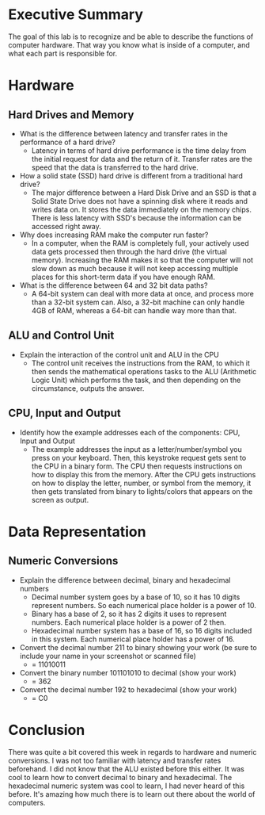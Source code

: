 
# Executive Summary
The goal of this lab is to recognize and be able to describe the functions of computer hardware. That way you know what is inside of a computer, and what each part is responsible for.

# Hardware
## Hard Drives and Memory
* What is the difference between latency and transfer rates in the performance of a hard drive?
    * Latency in terms of hard drive performance is the time delay from the initial request for data and the return of it. Transfer rates are the speed that the data is transferred to the hard drive.
* How a solid state (SSD) hard drive is different from a traditional hard drive?
    * The major difference between a Hard Disk Drive and an SSD is that a Solid State Drive does not have a spinning disk where it reads and writes data on. It stores the data immediately on the memory chips. There is less latency with SSD's because the information can be accessed right away.
* Why does increasing RAM make the computer run faster?
    * In a computer, when the RAM is completely full, your actively used data gets processed then through the hard drive (the virtual memory). Increasing the RAM makes it so that the computer will not slow down as much because it will not keep accessing multiple places for this short-term data if you have enough RAM.
* What is the difference between 64 and 32 bit data paths?
    * A 64-bit system can deal with more data at once, and process more than a 32-bit system can. Also, a 32-bit machine can only handle 4GB of RAM, whereas a 64-bit can handle way more than that.

## ALU and Control Unit
* Explain the interaction of the control unit and ALU in the CPU
   * The control unit receives the instructions from the RAM, to which it then sends the mathematical operations tasks to the ALU (Arithmetic Logic Unit) which performs the task, and then depending on the circumstance, outputs the answer.

## CPU, Input and Output
* Identify how the example addresses each of the components: CPU, Input and Output
   * The example addresses the input as a letter/number/symbol you press on your keyboard. Then, this keystroke request gets sent to the CPU in a binary form. The CPU then requests instructions on how to display this from the memory. After the CPU gets instructions on how to display the letter, number, or symbol from the memory, it then gets translated from binary to lights/colors that appears on the screen as output.

# Data Representation

## Numeric Conversions
* Explain the difference between decimal, binary and hexadecimal numbers
   * Decimal number system goes by a base of 10, so it has 10 digits represent numbers. So each numerical place holder is a power of 10. 
   * Binary has a base of 2, so it has 2 digits it uses to represent numbers. Each numerical place holder is a power of 2 then. 
   * Hexadecimal number system has a base of 16, so 16 digits included in this system. Each numerical place holder has a power of 16.
* Convert the decimal number 211 to binary showing your work (be sure to include your name in your screenshot or scanned file)
   * = 11010011
* Convert the binary number 101101010 to decimal (show your work)
   * = 362
* Convert the decimal number 192 to hexadecimal (show your work)
   * = C0
# Conclusion
There was quite a bit covered this week in regards to hardware and numeric conversions. I was not too familiar with latency and transfer rates beforehand. I did not know that the ALU existed before this either. It was cool to learn how to convert decimal to binary and hexadecimal. The hexadecimal numeric system was cool to learn, I had never heard of this before. It's amazing how much there is to learn out there about the world of computers.

